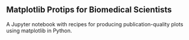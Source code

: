## Matplotlib Protips for Biomedical Scientists

A Jupyter notebook with recipes for producing publication-quality plots using matplotlib in Python.
